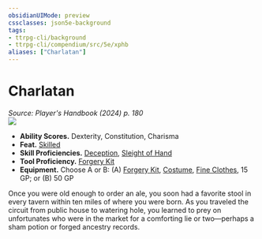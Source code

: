 ```yaml
---
obsidianUIMode: preview
cssclasses: json5e-background
tags:
- ttrpg-cli/background
- ttrpg-cli/compendium/src/5e/xphb
aliases: ["Charlatan"]
---
```

# Charlatan
*Source: Player's Handbook (2024) p. 180*  
![](2-Mechanics/CLI/backgrounds/img/charlatan.webp#right)

- **Ability Scores.** Dexterity, Constitution, Charisma  
- **Feat.** [Skilled](2-Mechanics/CLI/feats/skilled-xphb.md)  
- **Skill Proficiencies.** [Deception](2-Mechanics/CLI/rules/skills.md#Deception), [Sleight of Hand](2-Mechanics/CLI/rules/skills.md#Sleight%20of%20Hand)  
- **Tool Proficiency.** [Forgery Kit](2-Mechanics/CLI/items/forgery-kit-xphb.md)  
- **Equipment.** Choose A or B: (A) [Forgery Kit](2-Mechanics/CLI/items/forgery-kit-xphb.md), [Costume](2-Mechanics/CLI/items/costume-xphb.md), [Fine Clothes](2-Mechanics/CLI/items/fine-clothes-xphb.md), 15 GP; or (B) 50 GP  

Once you were old enough to order an ale, you soon had a favorite stool in every tavern within ten miles of where you were born. As you traveled the circuit from public house to watering hole, you learned to prey on unfortunates who were in the market for a comforting lie or two—perhaps a sham potion or forged ancestry records.